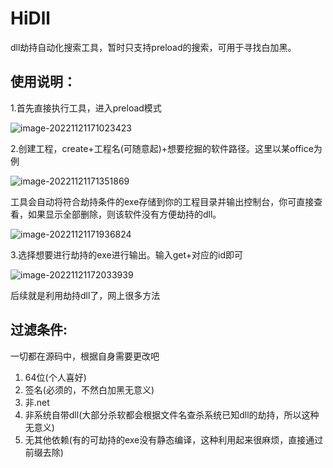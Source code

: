 # **HiDll**

dll劫持自动化搜索工具，暂时只支持preload的搜索，可用于寻找白加黑。

## 使用说明：

1.首先直接执行工具，进入preload模式

![image-20221121171023423](D:\Code\go_project\HiDll\img\image-20221121171023423.png)



2.创建工程，create+工程名(可随意起)+想要挖掘的软件路径。这里以某office为例

![image-20221121171351869](D:\Code\go_project\HiDll\img\image-20221121171351869.png)

工具会自动将符合劫持条件的exe存储到你的工程目录并输出控制台，你可直接查看，如果显示全部删除，则该软件没有方便劫持的dll。

![image-20221121171936824](D:\Code\go_project\HiDll\img\image-20221121171936824.png)

3.选择想要进行劫持的exe进行输出。输入get+对应的id即可

![image-20221121172033939](D:\Code\go_project\HiDll\img\image-20221121172033939.png)

后续就是利用劫持dll了，网上很多方法

## 过滤条件:

一切都在源码中，根据自身需要更改吧

1. 64位(个人喜好)
2. 签名(必须的，不然白加黑无意义)
3. 非.net
4. 非系统自带dll(大部分杀软都会根据文件名查杀系统已知dll的劫持，所以这种无意义)
5. 无其他依赖(有的可劫持的exe没有静态编译，这种利用起来很麻烦，直接通过前缀去除)
